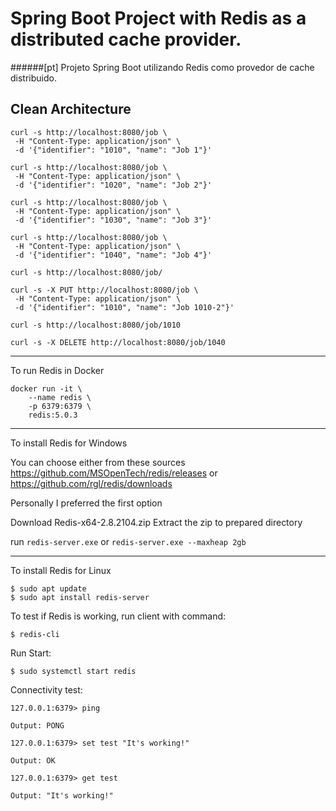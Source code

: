 # Spring Boot Project with Redis as a distributed cache provider.
######[pt] Projeto Spring Boot utilizando Redis como provedor de cache distribuido.

## Clean Architecture

```
curl -s http://localhost:8080/job \
 -H "Content-Type: application/json" \
 -d '{"identifier": "1010", "name": "Job 1"}'

curl -s http://localhost:8080/job \
 -H "Content-Type: application/json" \
 -d '{"identifier": "1020", "name": "Job 2"}'

curl -s http://localhost:8080/job \
 -H "Content-Type: application/json" \
 -d '{"identifier": "1030", "name": "Job 3"}'

curl -s http://localhost:8080/job \
 -H "Content-Type: application/json" \
 -d '{"identifier": "1040", "name": "Job 4"}'
```
 
``` 
curl -s http://localhost:8080/job/
```

```
curl -s -X PUT http://localhost:8080/job \
 -H "Content-Type: application/json" \
 -d '{"identifier": "1010", "name": "Job 1010-2"}'
```

```
curl -s http://localhost:8080/job/1010
```

```
curl -s -X DELETE http://localhost:8080/job/1040 
```

---

To run Redis in Docker

```#!/bin/bash
docker run -it \
    --name redis \
    -p 6379:6379 \
    redis:5.0.3
```

---

To install Redis for Windows

You can choose either from these sources
https://github.com/MSOpenTech/redis/releases or
https://github.com/rgl/redis/downloads

Personally I preferred the first option

Download Redis-x64-2.8.2104.zip
Extract the zip to prepared directory

run `redis-server.exe` or `redis-server.exe --maxheap 2gb`

---

To install Redis for Linux

```
$ sudo apt update
$ sudo apt install redis-server
```
To test if Redis is working, run client with command:

```
$ redis-cli
```

Run Start:
```
$ sudo systemctl start redis
```

Connectivity test:
```
127.0.0.1:6379> ping
```
`Output: PONG`

```
127.0.0.1:6379> set test "It's working!"
```
`Output: OK`

```
127.0.0.1:6379> get test
```
`Output: "It's working!"`